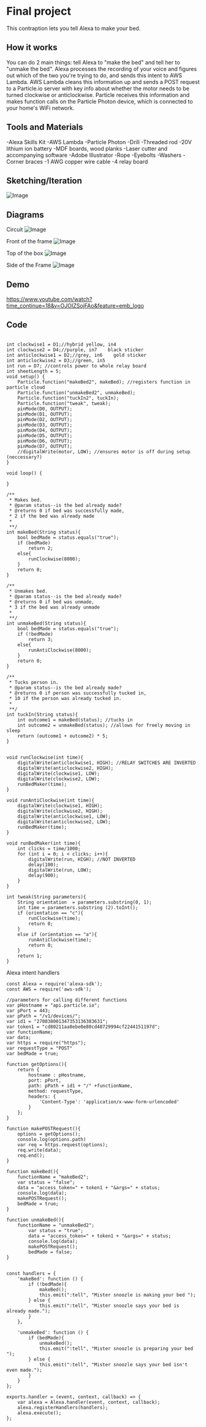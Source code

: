 # Final project

This contraption lets you tell Alexa to make your bed.

## How it works

You can do 2 main things: tell Alexa to "make the bed" and tell her to "unmake the bed". Alexa processes the recording of your voice and figures out which of the two you're trying to do, and sends this intent to AWS Lambda. AWS Lambda cleans this information up and sends a POST request to a Particle.io server with key info about whether the motor needs to be turned clockwise or anticlockwise. Particle receives this information and makes function calls on the Particle Photon device, which is connected to your home's WiFi network.  

## Tools and Materials 

-Alexa Skills Kit
-AWS Lambda
-Particle Photon
-Drill
-Threaded rod
-20V lithium ion battery
-MDF boards, wood planks
-Laser cutter and accompanying software
-Adobe Illustrator
-Rope
-Eyebolts 
-Washers
-Corner braces
-1 AWG copper wire cable
-4 relay board

## Sketching/Iteration

![Image](Capture3.PNG)

## Diagrams

Circuit 
![Image](Capture4.PNG)

Front of the frame 
![Image](Capture7.PNG)

Top of the box
![Image](Capture3.PNG)

Side of the Frame
![Image](Capture8.PNG)

## Demo

https://www.youtube.com/watch?time_continue=18&v=OJOIZSojFAo&feature=emb_logo

## Code 

```

int clockwise1 = D1;//hybrid yellow, in4
int clockwise2 = D4;//purple, in7    black sticker
int anticlockwise1 = D2;//grey, in6    gold sticker
int anticlockwise2 = D3;//green, in5
int run = D7; //controls power to whole relay board
int sheetLength = 5;
void setup() {
    Particle.function("makeBed2", makeBed); //registers function in particle cloud
    Particle.function("unmakeBed2", unmakeBed); 
    Particle.function("tuckIn2", tuckIn); 
    Particle.function("tweak", tweak); 
    pinMode(D0, OUTPUT);
    pinMode(D1, OUTPUT);
    pinMode(D2, OUTPUT);
    pinMode(D3, OUTPUT);
    pinMode(D4, OUTPUT);
    pinMode(D5, OUTPUT);
    pinMode(D6, OUTPUT);
    pinMode(D7, OUTPUT);
    //digitalWrite(motor, LOW); //ensures motor is off during setup (neccessary?)
}

void loop() {
    
}

/**
 * Makes bed. 
 * @param status--is the bed already made?
 * @returns 0 if bed was successfully made, 
 * 2 if the bed was already made
 * 
 **/
int makeBed(String status){
    bool bedMade = status.equals("true"); 
    if (bedMade)
        return 2; 
    else{
        runClockwise(8000);
    }
    return 0;
}

/**
 * Unmakes bed. 
 * @param status--is the bed already made?
 * @returns 0 if bed was unmade, 
 * 3 if the bed was already unmade
 * 
 **/
int unmakeBed(String status){
    bool bedMade = status.equals("true");
    if (!bedMade)
        return 3; 
    else{
        runAntiClockwise(8000);
    }
    return 0;
}

/**
 * Tucks person in. 
 * @param status--is the bed already made?
 * @returns 0 if person was successfully tucked in,
 * 10 if the person was already tucked in. 
 * 
 **/
int tuckIn(String status){
    int outcome1 = makeBed(status); //tucks in 
    int outcome2 = unmakeBed(status); //allows for freely moving in sleep
    return (outcome1 + outcome2) * 5; 
}


void runClockwise(int time){
    digitalWrite(anticlockwise1, HIGH); //RELAY SWITCHES ARE INVERTED
    digitalWrite(anticlockwise2, HIGH);
    digitalWrite(clockwise1, LOW);
    digitalWrite(clockwise2, LOW);
    runBedMaker(time);
}

void runAntiClockwise(int time){
    digitalWrite(clockwise1, HIGH); 
    digitalWrite(clockwise2, HIGH);
    digitalWrite(anticlockwise1, LOW);
    digitalWrite(anticlockwise2, LOW);
    runBedMaker(time);
}

void runBedMaker(int time){
    int clicks = time/1000;
    for (int i = 0; i < clicks; i++){
        digitalWrite(run, HIGH); //NOT INVERTED
        delay(100);
        digitalWrite(run, LOW); 
        delay(900);
    }
}

int tweak(String parameters){
    String orientation  = parameters.substring(0, 1);
    int time = parameters.substring (2).toInt();
    if (orientation == "c"){
        runClockwise(time);
        return 0;
    }
    else if (orientation == "a"){
        runAntiClockwise(time);
        return 0;
    }
    return 1;
}

```

Alexa intent handlers 

```Learn more or give us feedback
const Alexa = require('alexa-sdk');
const AWS = require('aws-sdk');

//parameters for calling different functions
var pHostname = "api.particle.io";
var pPort = 443;
var pPath = "/v1/devices/";
var id1 = "270038001347353136383631";
var token1 = "cd80211aa8ebe0e80cd48729994cf2244151197d";
var functionName;
var data;
var https = require("https");
var requestType = "POST"
var bedMade = true; 

function getOptions(){
    return {
        hostname : pHostname,
        port: pPort, 
        path: pPath + id1 + "/" +functionName,
        method: requestType, 
        headers: {
            'Content-Type': 'application/x-www-form-urlencoded'
        }
    };
}

function makePOSTRequest(){
    options = getOptions();
    console.log(options.path)
    var req = https.request(options); 
    req.write(data);
    req.end();
}

function makeBed(){
    functionName = "makeBed2"; 
    var status = "false";
    data = "access_token=" + token1 + "&args=" + status; 
    console.log(data);
    makePOSTRequest();
    bedMade = true; 
}

function unmakeBed(){
    functionName = "unmakeBed2"; 
        var status = "true";
        data = "access_token=" + token1 + "&args=" + status; 
        console.log(data);
        makePOSTRequest();
        bedMade = false; 
}


const handlers = {
    'makeBed': function () {
        if (!bedMade){
            makeBed();
            this.emit(":tell", "Mister snoozle is making your bed ");
        } else {
            this.emit(":tell", "Mister snoozle says your bed is already made.");
        }
    },
    
    'unmakeBed': function () {
        if (bedMade){
            unmakeBed();
            this.emit(":tell", "Mister snoozle is preparing your bed ");
        } else {
            this.emit(":tell", "Mister snoozle says your bed isn't even made.");
        }
    }
};

exports.handler = (event, context, callback) => {
    var alexa = Alexa.handler(event, context, callback);
    alexa.registerHandlers(handlers);
    alexa.execute();
};
```

